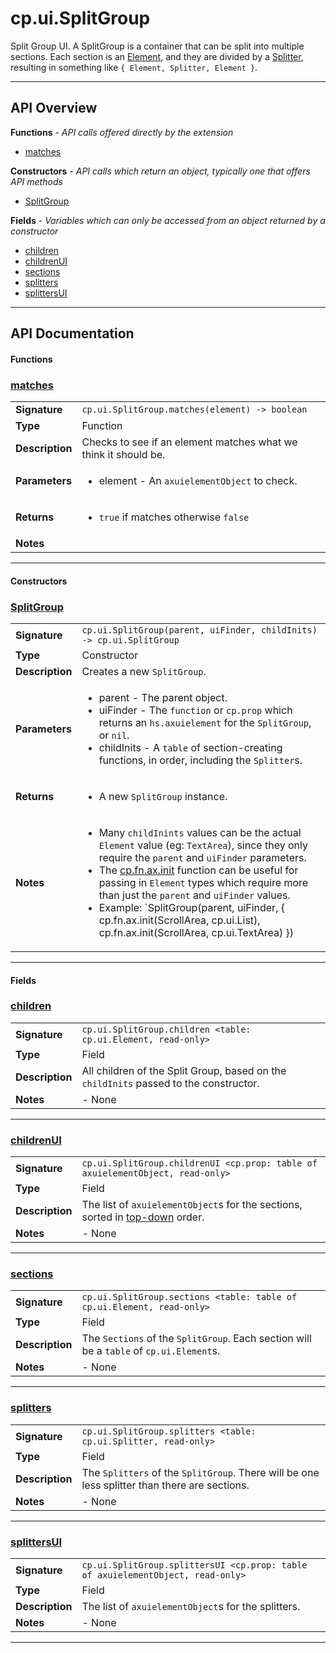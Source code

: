 # cp.ui.SplitGroup

Split Group UI. A SplitGroup is a container that can be split into multiple sections.
Each section is an [Element](cp.ui.Element.md), and they are divided by a [Splitter](cp.ui.Splitter.md),
resulting in something like `{ Element, Splitter, Element }`.

---

## API Overview
**Functions** - _API calls offered directly by the extension_
 * [matches](#matches)

**Constructors** - _API calls which return an object, typically one that offers API methods_
 * [SplitGroup](#splitgroup)

**Fields** - _Variables which can only be accessed from an object returned by a constructor_
 * [children](#children)
 * [childrenUI](#childrenui)
 * [sections](#sections)
 * [splitters](#splitters)
 * [splittersUI](#splittersui)


---

## API Documentation

#### Functions


### [matches](#matches)

|                                             |                                                                                     |
| --------------------------------------------|-------------------------------------------------------------------------------------|
| **Signature**                               | `cp.ui.SplitGroup.matches(element) -> boolean`                                                                    |
| **Type**                                    | Function                                                                     |
| **Description**                             | Checks to see if an element matches what we think it should be.                                                                     |
| **Parameters**                              | <ul><li>element - An `axuielementObject` to check.</li></ul> |
| **Returns**                                 | <ul><li>`true` if matches otherwise `false`</li></ul>          |
| **Notes**                                   | <ul></ul> |

---

#### Constructors


### [SplitGroup](#splitgroup)

|                                             |                                                                                     |
| --------------------------------------------|-------------------------------------------------------------------------------------|
| **Signature**                               | `cp.ui.SplitGroup(parent, uiFinder, childInits) -> cp.ui.SplitGroup`                                                                    |
| **Type**                                    | Constructor                                                                     |
| **Description**                             | Creates a new `SplitGroup`.                                                                     |
| **Parameters**                              | <ul><li>parent		- The parent object.</li><li>uiFinder		- The `function` or `cp.prop` which returns an `hs.axuielement` for the `SplitGroup`, or `nil`.</li><li>childInits   - A `table` of section-creating functions, in order, including the `Splitter`s.</li></ul> |
| **Returns**                                 | <ul><li>A new `SplitGroup` instance.</li></ul>          |
| **Notes**                                   | <ul><li>Many `childInints` values can be the actual `Element` value (eg: `TextArea`), since they only require the `parent` and `uiFinder` parameters.</li><li>The [cp.fn.ax.init](cp.fn.ax.md#init) function can be useful for passing in `Element` types which require more than just the `parent` and `uiFinder` values.</li><li>Example: `SplitGroup(parent, uiFinder, { cp.fn.ax.init(ScrollArea, cp.ui.List), cp.fn.ax.init(ScrollArea, cp.ui.TextArea) })</li></ul> |

---

#### Fields


### [children](#children)

|                                             |                                                                                     |
| --------------------------------------------|-------------------------------------------------------------------------------------|
| **Signature**                               | `cp.ui.SplitGroup.children <table: cp.ui.Element, read-only>`                                                                    |
| **Type**                                    | Field                                                                     |
| **Description**                             | All children of the Split Group, based on the `childInits` passed to the constructor.                                                                     |
| **Notes**                                   | - None |

---


### [childrenUI](#childrenui)

|                                             |                                                                                     |
| --------------------------------------------|-------------------------------------------------------------------------------------|
| **Signature**                               | `cp.ui.SplitGroup.childrenUI <cp.prop: table of axuielementObject, read-only>`                                                                    |
| **Type**                                    | Field                                                                     |
| **Description**                             | The list of `axuielementObject`s for the sections, sorted in [top-down](cp.fn.ax.md#topDown) order.                                                                     |
| **Notes**                                   | - None |

---


### [sections](#sections)

|                                             |                                                                                     |
| --------------------------------------------|-------------------------------------------------------------------------------------|
| **Signature**                               | `cp.ui.SplitGroup.sections <table: table of cp.ui.Element, read-only>`                                                                    |
| **Type**                                    | Field                                                                     |
| **Description**                             | The `Sections` of the `SplitGroup`. Each section will be a `table` of `cp.ui.Element`s.                                                                     |
| **Notes**                                   | - None |

---


### [splitters](#splitters)

|                                             |                                                                                     |
| --------------------------------------------|-------------------------------------------------------------------------------------|
| **Signature**                               | `cp.ui.SplitGroup.splitters <table: cp.ui.Splitter, read-only>`                                                                    |
| **Type**                                    | Field                                                                     |
| **Description**                             | The `Splitters` of the `SplitGroup`. There will be one less splitter than there are sections.                                                                     |
| **Notes**                                   | - None |

---


### [splittersUI](#splittersui)

|                                             |                                                                                     |
| --------------------------------------------|-------------------------------------------------------------------------------------|
| **Signature**                               | `cp.ui.SplitGroup.splittersUI <cp.prop: table of axuielementObject, read-only>`                                                                    |
| **Type**                                    | Field                                                                     |
| **Description**                             | The list of `axuielementObject`s for the splitters.                                                                     |
| **Notes**                                   | - None |

---

